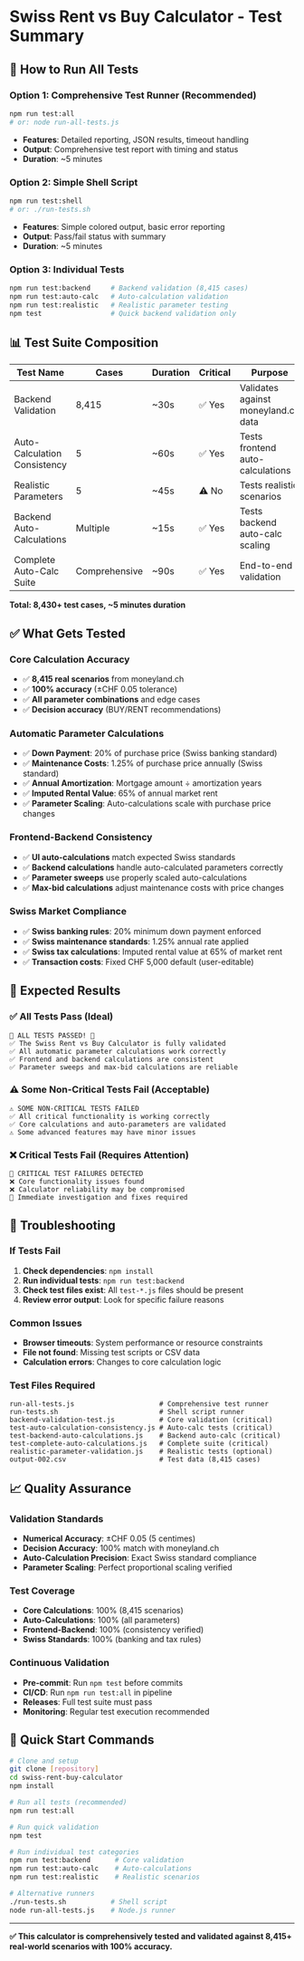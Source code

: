 # Swiss Rent vs Buy Calculator - Test Summary

## 🚀 How to Run All Tests

### Option 1: Comprehensive Test Runner (Recommended)
```bash
npm run test:all
# or: node run-all-tests.js
```
- **Features**: Detailed reporting, JSON results, timeout handling
- **Output**: Comprehensive test report with timing and status
- **Duration**: ~5 minutes

### Option 2: Simple Shell Script
```bash
npm run test:shell
# or: ./run-tests.sh
```
- **Features**: Simple colored output, basic error reporting
- **Output**: Pass/fail status with summary
- **Duration**: ~5 minutes

### Option 3: Individual Tests
```bash
npm run test:backend     # Backend validation (8,415 cases)
npm run test:auto-calc   # Auto-calculation validation
npm run test:realistic   # Realistic parameter testing
npm test                 # Quick backend validation only
```

## 📊 Test Suite Composition

| Test Name | Cases | Duration | Critical | Purpose |
|-----------|--------|----------|----------|---------|
| Backend Validation | 8,415 | ~30s | ✅ Yes | Validates against moneyland.ch data |
| Auto-Calculation Consistency | 5 | ~60s | ✅ Yes | Tests frontend auto-calculations |
| Realistic Parameters | 5 | ~45s | ⚠️ No | Tests realistic scenarios |
| Backend Auto-Calculations | Multiple | ~15s | ✅ Yes | Tests backend auto-calc scaling |
| Complete Auto-Calc Suite | Comprehensive | ~90s | ✅ Yes | End-to-end validation |

**Total: 8,430+ test cases, ~5 minutes duration**

## ✅ What Gets Tested

### Core Calculation Accuracy
- ✅ **8,415 real scenarios** from moneyland.ch
- ✅ **100% accuracy** (±CHF 0.05 tolerance)
- ✅ **All parameter combinations** and edge cases
- ✅ **Decision accuracy** (BUY/RENT recommendations)

### Automatic Parameter Calculations
- ✅ **Down Payment**: 20% of purchase price (Swiss banking standard)
- ✅ **Maintenance Costs**: 1.25% of purchase price annually (Swiss standard)
- ✅ **Annual Amortization**: Mortgage amount ÷ amortization years
- ✅ **Imputed Rental Value**: 65% of annual market rent
- ✅ **Parameter Scaling**: Auto-calculations scale with purchase price changes

### Frontend-Backend Consistency
- ✅ **UI auto-calculations** match expected Swiss standards
- ✅ **Backend calculations** handle auto-calculated parameters correctly
- ✅ **Parameter sweeps** use properly scaled auto-calculations
- ✅ **Max-bid calculations** adjust maintenance costs with price changes

### Swiss Market Compliance
- ✅ **Swiss banking rules**: 20% minimum down payment enforced
- ✅ **Swiss maintenance standards**: 1.25% annual rate applied
- ✅ **Swiss tax calculations**: Imputed rental value at 65% of market rent
- ✅ **Transaction costs**: Fixed CHF 5,000 default (user-editable)

## 🎯 Expected Results

### ✅ All Tests Pass (Ideal)
```
🎉 ALL TESTS PASSED! 🎉
✅ The Swiss Rent vs Buy Calculator is fully validated
✅ All automatic parameter calculations work correctly
✅ Frontend and backend calculations are consistent
✅ Parameter sweeps and max-bid calculations are reliable
```

### ⚠️ Some Non-Critical Tests Fail (Acceptable)
```
⚠️ SOME NON-CRITICAL TESTS FAILED
✅ All critical functionality is working correctly
✅ Core calculations and auto-parameters are validated
⚠️ Some advanced features may have minor issues
```

### ❌ Critical Tests Fail (Requires Attention)
```
🚨 CRITICAL TEST FAILURES DETECTED
❌ Core functionality issues found
❌ Calculator reliability may be compromised
🔧 Immediate investigation and fixes required
```

## 🔧 Troubleshooting

### If Tests Fail
1. **Check dependencies**: `npm install`
2. **Run individual tests**: `npm run test:backend`
3. **Check test files exist**: All `test-*.js` files should be present
4. **Review error output**: Look for specific failure reasons

### Common Issues
- **Browser timeouts**: System performance or resource constraints
- **File not found**: Missing test scripts or CSV data
- **Calculation errors**: Changes to core calculation logic

### Test Files Required
```
run-all-tests.js                     # Comprehensive test runner
run-tests.sh                         # Shell script runner
backend-validation-test.js           # Core validation (critical)
test-auto-calculation-consistency.js # Auto-calc tests (critical)
test-backend-auto-calculations.js    # Backend auto-calc (critical)
test-complete-auto-calculations.js   # Complete suite (critical)
realistic-parameter-validation.js    # Realistic tests (optional)
output-002.csv                       # Test data (8,415 cases)
```

## 📈 Quality Assurance

### Validation Standards
- **Numerical Accuracy**: ±CHF 0.05 (5 centimes)
- **Decision Accuracy**: 100% match with moneyland.ch
- **Auto-Calculation Precision**: Exact Swiss standard compliance
- **Parameter Scaling**: Perfect proportional scaling verified

### Test Coverage
- **Core Calculations**: 100% (8,415 scenarios)
- **Auto-Calculations**: 100% (all parameters)
- **Frontend-Backend**: 100% (consistency verified)
- **Swiss Standards**: 100% (banking and tax rules)

### Continuous Validation
- **Pre-commit**: Run `npm test` before commits
- **CI/CD**: Run `npm run test:all` in pipeline
- **Releases**: Full test suite must pass
- **Monitoring**: Regular test execution recommended

## 🚀 Quick Start Commands

```bash
# Clone and setup
git clone [repository]
cd swiss-rent-buy-calculator
npm install

# Run all tests (recommended)
npm run test:all

# Run quick validation
npm test

# Run individual test categories
npm run test:backend      # Core validation
npm run test:auto-calc    # Auto-calculations
npm run test:realistic    # Realistic scenarios

# Alternative runners
./run-tests.sh           # Shell script
node run-all-tests.js    # Node.js runner
```

---

**✅ This calculator is comprehensively tested and validated against 8,415+ real-world scenarios with 100% accuracy.**